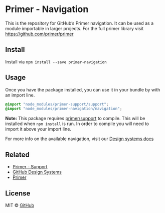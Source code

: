 # Primer - Navigation

This is the repository for GitHub’s Primer navigation. It can be used as a module importable in larger projects. For the full primer library visit https://github.com/primer/primer

## Install

Install via `npm install --save primer-navigation`

## Usage

Once you have the package installed, you can use it in your bundle by with an import line.

```scss
@import "node_modules/primer-support/support";
@import "node_modules/primer-navigation/navigation";
```

**Note:** This package requires [primer/support](https://github.com/primer/support) to compile. This will be installed when `npm install` is run. In order to compile you will need to import it above your import line.

For more info on the available navigation, visit our [Design systems docs](https://github.com/styleguide/css/modules/navigation)

## Related

* [Primer - Support](https://github.com/primer/support)
* [GitHub Design Systems](https://github.com/styleguide)
* [Primer](https://github.com/primer)

## License

MIT &copy; [GitHub](https://github.com/)
